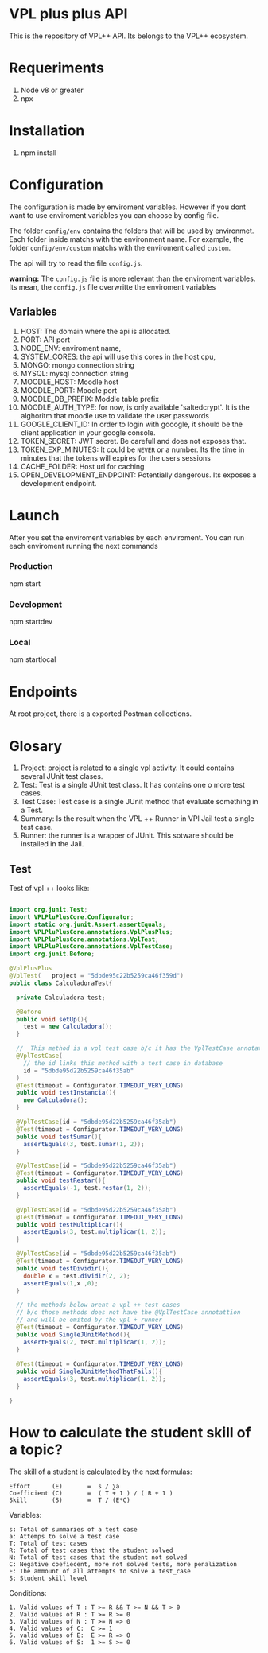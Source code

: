 # VPL plus plus API 

This is the repository of VPL++ API. Its belongs to the VPL++ ecosystem.

# Requeriments 

1. Node v8 or greater
2. npx

# Installation

1. npm install 

# Configuration

The configuration is made by enviroment variables. However if you dont want to use enviroment variables you can choose by config file.

The folder `config/env` contains the folders that will be used by environmet. Each folder inside matchs with the environment name. For example, the folder `config/env/custom` matchs with the enviroment called `custom`.

The api will try to read the file `config.js`. 

**warning:** The `config.js` file is more relevant than the enviroment variables. Its mean, the `config.js` file overwritte the enviroment variables

## Variables

1. HOST: The domain where the api is allocated.
2. PORT: API port
3. NODE_ENV: enviroment name,
4. SYSTEM_CORES: the api will use this cores in the host cpu,
5. MONGO: mongo connection string
6. MYSQL: mysql connection string
7. MOODLE_HOST: Moodle host
8. MOODLE_PORT: Moodle port
9. MOODLE_DB_PREFIX: Moddle table prefix
10. MOODLE_AUTH_TYPE: for now, is only available 'saltedcrypt'. It is the alghoritm that moodle use to validate the user passwords
11. GOOGLE_CLIENT_ID: In order to login with gooogle, it should be the client application in your google console.
12. TOKEN_SECRET: JWT secret. Be carefull and does not exposes that.
13. TOKEN_EXP_MINUTES: It could be `NEVER` or a number. Its the time in minutes that the tokens will expires for the users sessions
14. CACHE_FOLDER: Host url for caching
15. OPEN_DEVELOPMENT_ENDPOINT: Potentially dangerous. Its exposes a development endpoint.


# Launch

After you set the enviroment variables by each enviroment. You can run each enviroment running the next commands

### Production
npm start

### Development
npm startdev

### Local
npm startlocal

# Endpoints

At root project, there is a exported Postman collections.


# Glosary

1. Project: project is related to a single vpl activity. It could contains several JUnit test clases.
2. Test: Test is a single JUnit test class. It has contains one o more test cases.
3. Test Case: Test case is a single JUnit method that evaluate something in a Test. 
4. Summary: Is the result when the VPL ++ Runner in VPl Jail test a single test case.
5. Runner: the runner is a wrapper of JUnit. This sotware should be installed in the Jail.


## Test

Test of vpl ++ looks like:

```java

import org.junit.Test;
import VPLPluPlusCore.Configurator;
import static org.junit.Assert.assertEquals;
import VPLPluPlusCore.annotations.VplPlusPlus;
import VPLPluPlusCore.annotations.VplTest;
import VPLPluPlusCore.annotations.VplTestCase;
import org.junit.Before;

@VplPlusPlus
@VplTest(   project = "5dbde95c22b5259ca46f359d")
public class CalculadoraTest{

  private Calculadora test;

  @Before
  public void setUp(){
    test = new Calculadora();
  }

  //  This method is a vpl test case b/c it has the VplTestCase annotation
  @VplTestCase(
    // the id links this method with a test case in database
    id = "5dbde95d22b5259ca46f35ab"
  )
  @Test(timeout = Configurator.TIMEOUT_VERY_LONG)
  public void testInstancia(){
    new Calculadora();
  }

  @VplTestCase(id = "5dbde95d22b5259ca46f35ab")
  @Test(timeout = Configurator.TIMEOUT_VERY_LONG)
  public void testSumar(){
    assertEquals(3, test.sumar(1, 2));
  }

  @VplTestCase(id = "5dbde95d22b5259ca46f35ab")
  @Test(timeout = Configurator.TIMEOUT_VERY_LONG)
  public void testRestar(){
    assertEquals(-1, test.restar(1, 2));
  }

  @VplTestCase(id = "5dbde95d22b5259ca46f35ab")
  @Test(timeout = Configurator.TIMEOUT_VERY_LONG)
  public void testMultiplicar(){
    assertEquals(3, test.multiplicar(1, 2));
  }

  @VplTestCase(id = "5dbde95d22b5259ca46f35ab")
  @Test(timeout = Configurator.TIMEOUT_VERY_LONG)
  public void testDividir(){
    double x = test.dividir(2, 2);
    assertEquals(1,x ,0);
  }

  // the methods below arent a vpl ++ test cases
  // b/c those methods does not have the @VplTestCase annotattion
  // and will be omited by the vpl + runner
  @Test(timeout = Configurator.TIMEOUT_VERY_LONG)
  public void SingleJUnitMethod(){
    assertEquals(2, test.multiplicar(1, 2));
  }
  
  @Test(timeout = Configurator.TIMEOUT_VERY_LONG)
  public void SingleJUnitMethodThatFails(){
    assertEquals(3, test.multiplicar(1, 2));
  }

}

```

# How to calculate the student skill of a topic?
 
The skill of a student is calculated by the next formulas:

```
Effort      (E)       =  s / ∑a  
Coefficient (C)       =  ( T + 1 ) / ( R + 1 )
Skill       (S)       =  T / (E*C)
```

Variables:

```
s: Total of summaries of a test case
a: Attemps to solve a test case
T: Total of test cases  
R: Total of test cases that the student solved
N: Total of test cases that the student not solved
C: Negative coefiecent, more not solved tests, more penalization
E: The ammount of all attempts to solve a test_case 
S: Student skill level
```

Conditions:
```
1. Valid values of T : T >= R && T >= N && T > 0
2. Valid values of R : T >= R >= 0
3. Valid values of N : T >= N => 0
4. Valid values of C:  C >= 1
5. valid values of E:  E >= R => 0
6. Valid values of S:  1 >= S >= 0
```
